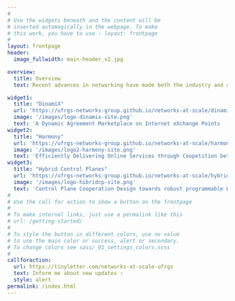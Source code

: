 ```yaml
---
#
# Use the widgets beneath and the content will be
# inserted automagically in the webpage. To make
# this work, you have to use › layout: frontpage
#
layout: frontpage
header:
  image_fullwidth: main-header_v2.jpg

overview:
  title: Overview
  text: Recent advances in networking have made both the industry and academy shift to new network management paradigms. Such paradigms have paired its benefits with challenges in networking design and maintenance. This project aims to investigate the actual situation for large scale networks, for then optimize the design and maintenance of such networks. The Networks@Scale project is fostering large-scale studies from Brazil's network infrastructure; allowing the study and development of complex optimization models, and propose new components for the network ecosystem of a large scale networks and its members.

widget1:
  title: "DinamiX"
  url: 'https://ufrgs-networks-group.github.io/networks-at-scale/dinamix/'
  image: '/images/logo-dinamix-site.png'
  text: 'A Dynamic Agreement Marketplace on Internet eXchange Points                                      '
widget2:
  title: "Harmony"
  url: 'https://ufrgs-networks-group.github.io/networks-at-scale/harmony/'
  image: '/images/logo2-harmony-site.png'
  text: 'Efficiently Delivering Online Services through Coopetition between ISP Networks and App Providers'
widget3:
  title: "Hybrid Control Planes"
  url: 'https://ufrgs-networks-group.github.io/networks-at-scale/hybrid_coop_cp/'
  image: '/images/logo-hibridcp-site.png'
  text: 'Control Plane Cooperation Design towards robust programmable WANs                                '
#
# Use the call for action to show a button on the frontpage
#
# To make internal links, just use a permalink like this
# url: /getting-started/
#
# To style the button in different colors, use no value
# to use the main color or success, alert or secondary.
# To change colors see sass/_01_settings_colors.scss
#
callforaction:
  url: https://tinyletter.com/networks-at-scale-ufrgs
  text: Inform me about new updates ›
  style: alert
permalink: /index.html
---
```

